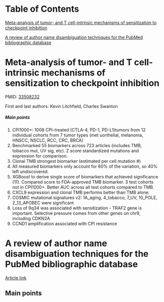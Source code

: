 # Table of Contents
[Meta-analysis of tumor- and T cell-intrinsic mechanisms of sensitization to checkpoint inhibition](#meta-analysis-of-tumor--and-T-cell-intrinsic-mechanisms-of-sensitization-to-checkpoint-inhibition)

[A review of author name disambiguation techniques for the PubMed bibliographic database](#a-review-of-author-name-disambiguation-techniques-for-the-pubmed-bibliographic-database)
<!---toc--->


# Meta-analysis of tumor- and T cell-intrinsic mechanisms of sensitization to checkpoint inhibition
PMID: [33508232](https://pubmed.ncbi.nlm.nih.gov/33508232/)

First and last authors: Kevin Litchfield, Charles Swanton
##### Main points
1. CPI1000+: 1008 CPI-treated (CTLA-4, PD-1, PD-L1)tumors from 12 individual cohorts from 7 tumor types (met uorthelial, melanoma, HNSCC, NSCLC, RCC, CRC, BRCA)
2. Benchmarked 55 biomarkers across 723 articles (includes TMB, tobacco mut, UV sig, etc). Z score standardized mutations and expression for comparison.
3. Clonal TMB strongest biomarker (estimated per cell mutation #)
4. All measured biomarkers only account for 60% of the variation, so 40% left undiscovered.
5. XGBoost to derive single score of biomarkers that achieved significance (11). Compared score to FDA-approved TMB biomarker. 3 test cohorts not in CPI1000+. Better AUC across all test cohorts compared to TMB.
6. CXCL9 expression and clonal TMB performs better than TMB alone.
7. COSMIC mutational signatures v2: 1A_aging, 4_tobacco, 7_UV, 10_POLE, 2_13_APOBEC were significant
8. Loss of 9q34 was associated with sensitization - TRAF2 gene is important. Selective pressure comes from other genes on chr9, including CDKN2A
9. CCND1 amplification associated with CPI resistance

# A review of author name disambiguation techniques for the PubMed bibliographic database

[Article link](https://journals.sagepub.com/doi/full/10.1177/0165551519888605?casa_token=kIW_km4OtaoAAAAA%3AzGXblIrEvk8RCOqVCQ_401mD5J0rasgpq0v7RlXetAri640TU994wWUO2eAhzzQldLDYkULB4Or7) 

## Main points


